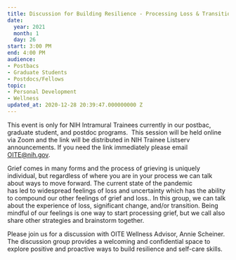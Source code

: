 ```yaml
---
title: Discussion for Building Resilience - Processing Loss & Transition
date:
  year: 2021
  month: 1
  day: 26
start: 3:00 PM
end: 4:00 PM
audience:
- Postbacs
- Graduate Students
- Postdocs/Fellows
topic:
- Personal Development
- Wellness
updated_at: 2020-12-28 20:39:47.000000000 Z
---
```

<span>This event is only for NIH Intramural
Trainees currently in our postbac, graduate student, and postdoc
programs.  This session will be held online via Zoom and the link will
be distributed in NIH Trainee Listserv announcements. If you need the
link immediately please email OITE@nih.gov. </span>

<span>Grief comes in many forms and the process
of grieving is uniquely individual, but regardless of where you are
in your process we can talk about ways to move forward. The current
state of the pandemic has led to widespread feelings of loss and
uncertainty which has the ability to compound our other feelings of
grief and loss.. In this group, we can talk about the experience
of loss, significant change, and/or transition. Being mindful of our
feelings is one way to start processing grief, but we call also share
other strategies and brainstorm together.  </span>

<span>Please join us for a discussion with OITE
Wellness Advisor, Annie Scheiner. The discussion group provides a
welcoming and confidential space to explore positive and proactive ways
to build resilience and self-care skills.</span>
